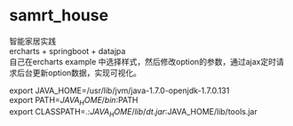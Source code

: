 # samrt_house   
智能家居实践   
ercharts + springboot + datajpa    
自己在ercharts example 中选择样式，然后修改option的参数，通过ajax定时请求后台更新option数据，实现可视化。   

export JAVA_HOME=/usr/lib/jvm/java-1.7.0-openjdk-1.7.0.131   
export PATH=$JAVA_HOME/bin:$PATH    
export CLASSPATH=.:$JAVA_HOME/lib/dt.jar:$JAVA_HOME/lib/tools.jar   
